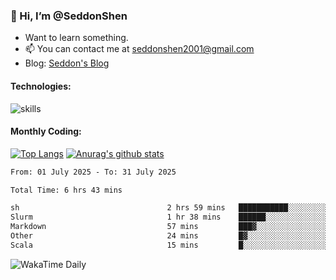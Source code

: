### 👋 Hi, I’m @SeddonShen
- Want to learn something.
- 📫 You can contact me at seddonshen2001@gmail.com
- Blog: [Seddon's Blog](https://seddonshen.github.io/)
#### Technologies:

![skills](https://skillicons.dev/icons?i=scala,js,html,css,bootstrap,jquery,c,cpp,cloudflare,django,docker,flask,git,github,githubactions,linux,latex,mysql,nodejs,ps,php,pr,py,raspberrypi,redis,unreal,v,vscode,vue,bash)

#### Monthly Coding:
[![Top Langs](https://github-readme-stats.vercel.app/api/top-langs?username=seddonshen&show_icons=true&locale=en&layout=compact&hide=html&langs_count=8)](https://github.com/SeddonShen/)
[![Anurag's github stats](https://github-readme-stats.vercel.app/api?username=SeddonShen&count_private=true&show_icons=true)](https://github.com/anuraghazra/github-readme-stats)
<!--START_SECTION:waka-->

```txt
From: 01 July 2025 - To: 31 July 2025

Total Time: 6 hrs 43 mins

sh                                 2 hrs 59 mins   ███████████░░░░░░░░░░░░░░   44.53 %
Slurm                              1 hr 38 mins    ██████░░░░░░░░░░░░░░░░░░░   24.37 %
Markdown                           57 mins         ███▓░░░░░░░░░░░░░░░░░░░░░   14.17 %
Other                              24 mins         █▓░░░░░░░░░░░░░░░░░░░░░░░   06.18 %
Scala                              15 mins         █░░░░░░░░░░░░░░░░░░░░░░░░   03.85 %
```

<!--END_SECTION:waka-->

![WakaTime Daily](https://wakatime.com/share/@seddon2001/61a7e342-5f12-4fea-bf92-1fac161e97d6.svg)
<!---
SeddonShen/SeddonShen is a ✨ special ✨ repository because its `README.md` (this file) appears on your GitHub profile.
You can click the Preview link to take a look at your changes.
--->
